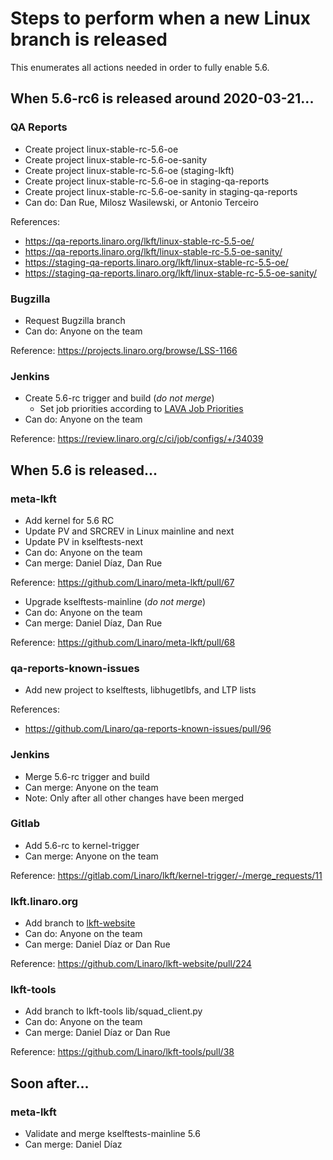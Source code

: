 # Steps to perform when a new Linux branch is released

This enumerates all actions needed in order to fully enable 5.6.

## When 5.6-rc6 is released around 2020-03-21...

### QA Reports
- Create project linux-stable-rc-5.6-oe
- Create project linux-stable-rc-5.6-oe-sanity
- Create project linux-stable-rc-5.6-oe (staging-lkft)
- Create project linux-stable-rc-5.6-oe in staging-qa-reports
- Create project linux-stable-rc-5.6-oe-sanity in staging-qa-reports
- Can do: Dan Rue, Milosz Wasilewski, or Antonio Terceiro

References:
- https://qa-reports.linaro.org/lkft/linux-stable-rc-5.5-oe/
- https://qa-reports.linaro.org/lkft/linux-stable-rc-5.5-oe-sanity/
- https://staging-qa-reports.linaro.org/lkft/linux-stable-rc-5.5-oe/
- https://staging-qa-reports.linaro.org/lkft/linux-stable-rc-5.5-oe-sanity/

### Bugzilla
- Request Bugzilla branch
- Can do: Anyone on the team

Reference: https://projects.linaro.org/browse/LSS-1166

### Jenkins
- Create 5.6-rc trigger and build (*do not merge*)
  - Set job priorities according to [LAVA Job Priorities](lava-job-priority.md)
- Can do: Anyone on the team

Reference: https://review.linaro.org/c/ci/job/configs/+/34039

## When 5.6 is released...

### meta-lkft
- Add kernel for 5.6 RC
- Update PV and SRCREV in Linux mainline and next
- Update PV in kselftests-next
- Can do: Anyone on the team
- Can merge: Daniel Díaz, Dan Rue

Reference: https://github.com/Linaro/meta-lkft/pull/67

- Upgrade kselftests-mainline (*do not merge*)
- Can do: Anyone on the team
- Can merge: Daniel Díaz, Dan Rue

Reference: https://github.com/Linaro/meta-lkft/pull/68

### qa-reports-known-issues
- Add new project to kselftests, libhugetlbfs, and LTP lists

References:
- https://github.com/Linaro/qa-reports-known-issues/pull/96

### Jenkins
- Merge 5.6-rc trigger and build
- Can merge: Anyone on the team
- Note: Only after all other changes have been merged

### Gitlab
- Add 5.6-rc to kernel-trigger
- Can merge: Anyone on the team

Reference: https://gitlab.com/Linaro/lkft/kernel-trigger/-/merge_requests/11

### lkft.linaro.org
- Add branch to [lkft-website](https://github.com/Linaro/lkft-website)
- Can do: Anyone on the team
- Can merge: Daniel Díaz or Dan Rue

Reference: https://github.com/Linaro/lkft-website/pull/224

### lkft-tools
- Add branch to lkft-tools lib/squad_client.py
- Can do: Anyone on the team
- Can merge: Daniel Díaz or Dan Rue

Reference: https://github.com/Linaro/lkft-tools/pull/38

## Soon after...

### meta-lkft
- Validate and merge kselftests-mainline 5.6
- Can merge: Daniel Díaz
